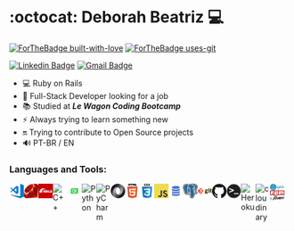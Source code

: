 # :octocat: **Deborah Beatriz** 💻

[![ForTheBadge built-with-love](http://ForTheBadge.com/images/badges/built-with-love.svg)](https://github.com/deborahbpc/)
[![ForTheBadge uses-git](http://ForTheBadge.com/images/badges/uses-git.svg)](https://github.com/deborahbpc/)


[![Linkedin Badge](https://img.shields.io/badge/-Deborah-blue?style=flat-square&logo=Linkedin&logoColor=white)](https://www.linkedin.com/in/deborahbeatriz/) 
[![Gmail Badge](https://img.shields.io/badge/-deborah.bpc@gmail.com-c14438?style=flat-square&logo=Gmail&logoColor=white&link=mailto:deborah.bpc@gmail.com)](mailto:deborah.bpc@gmail.com)


- 💻 Ruby on Rails
- 👾 Full-Stack Developer looking for a job
- 📚 Studied at ***Le Wagon Coding Bootcamp***
- ⚡ Always trying to learn something new
- 🔛 Trying to contribute to Open Source projects
- 🔊 PT-BR / EN

### Languages and Tools:
[<img align="left" alt="Visual Studio Code" width="26px" src="https://raw.githubusercontent.com/github/explore/80688e429a7d4ef2fca1e82350fe8e3517d3494d/topics/visual-studio-code/visual-studio-code.png" />][vscode]
[<img align="left" alt="Ruby" width="26px" src="https://raw.githubusercontent.com/github/explore/80688e429a7d4ef2fca1e82350fe8e3517d3494d/topics/ruby/ruby.png" />][ruby]
[<img align="left" alt="Ruby on Rails" width="26px" src="https://raw.githubusercontent.com/github/explore/80688e429a7d4ef2fca1e82350fe8e3517d3494d/topics/rails/rails.png" />][rails]
[<img align="left" alt="C++" width="26px" src="https://i.imgur.com/Ao2P8iG.png" />][cpp]
[<img align="left" alt="qtcreator" width="26px" src="https://raw.githubusercontent.com/github/explore/80688e429a7d4ef2fca1e82350fe8e3517d3494d/topics/qt/qt.png" />][qtcreator]
[<img align="left" alt="Python" width="26px" src="https://github.com/jalbertsr/logo-badge-images/blob/master/img/rsz_python.png?raw=true" />][python]
[<img align="left" alt="PyCharm" width="26px" src="https://resources.jetbrains.com/storage/products/pycharm/img/meta/pycharm_logo_300x300.png" />][pycharm]
[<img align="left" alt="JSON" width="26px" src="https://raw.githubusercontent.com/github/explore/80688e429a7d4ef2fca1e82350fe8e3517d3494d/topics/json/json.png" />][json]
[<img align="left" alt="HTML5" width="26px" src="https://raw.githubusercontent.com/github/explore/80688e429a7d4ef2fca1e82350fe8e3517d3494d/topics/html/html.png" />][html5]
[<img align="left" alt="CSS3" width="26px" src="https://raw.githubusercontent.com/github/explore/80688e429a7d4ef2fca1e82350fe8e3517d3494d/topics/css/css.png" />][css3]
[<img align="left" alt="JavaScript" width="26px" src="https://raw.githubusercontent.com/github/explore/80688e429a7d4ef2fca1e82350fe8e3517d3494d/topics/javascript/javascript.png" />][es6]
[<img align="left" alt="SQL" width="26px" src="https://raw.githubusercontent.com/github/explore/80688e429a7d4ef2fca1e82350fe8e3517d3494d/topics/sql/sql.png" />][sql]
[<img align="left" alt="PostgreSQL" width="26px" src="https://raw.githubusercontent.com/github/explore/80688e429a7d4ef2fca1e82350fe8e3517d3494d/topics/postgresql/postgresql.png" />][postgresql]
[<img align="left" alt="Git" width="26px" src="https://raw.githubusercontent.com/github/explore/80688e429a7d4ef2fca1e82350fe8e3517d3494d/topics/git/git.png" />][git]
[<img align="left" alt="GitHub" width="26px" src="https://raw.githubusercontent.com/github/explore/78df643247d429f6cc873026c0622819ad797942/topics/github/github.png" />][github]
[<img align="left" alt="Terminal" width="26px" src="https://raw.githubusercontent.com/github/explore/80688e429a7d4ef2fca1e82350fe8e3517d3494d/topics/terminal/terminal.png" />][terminal]
[<img align="left" alt="Heroku" width="26px" src="https://github.com/jalbertsr/logo-badge-images/blob/master/img/rsz_heroku.png?raw=true" />][heroku]


[<img align="left" alt="cloudinary" width="26px" src="https://res.cloudinary.com/demo/image/upload/cloudinary_icon.png" />][cloudinary]
[<img align="left" alt="Yarn" width="26px" src="https://github.com/MarioTerron/logo-images/blob/master/logos/yarn.png" />][yarn]
[<img align="left" alt="NPM" width="26px" src="https://github.com/MarioTerron/logo-images/blob/master/logos/npm.png" />][npm]
[<img align="left" alt="jQuery" width="26px" src="https://github.com/Iggy-Codes/logo-images/blob/master/logos/jquery.png" />][jquery]


[vscode]: https://code.visualstudio.com/
[ruby]: https://ruby-doc.org/
[rails]: https://rubyonrails.org/
[cpp]: https://isocpp.org/
[qtcreator]: https://www.qt.io/product/development-tools
[python]: https://www.python.org/
[pycharm]: https://www.jetbrains.com/pt-br/pycharm/
[json]: https://www.json.org/json-en.html
[html5]: https://developer.mozilla.org/en-US/docs/Web/Guide/HTML/HTML5
[css3]: https://developer.mozilla.org/en-US/docs/Web/CSS
[es6]: https://developer.mozilla.org/en-US/docs/Web/JavaScript
[sql]: https://github.com/topics/sql
[postgresql]: https://www.postgresql.org/
[git]: https://git-scm.com/
[github]: https://github.com/
[terminal]: https://github.com/topics/terminal
[heroku]: https://www.heroku.com/
[cloudinary]: https://cloudinary.com/
[yarn]: https://yarnpkg.com/
[npm]: https://www.npmjs.com/
[jquery]: https://jquery.com/




<!--
**deborahbpc/deborahbpc** is a ✨ _special_ ✨ repository because its `README.md` (this file) appears on your GitHub profile.

Here are some ideas to get you started:

- 🔭 I’m currently working on ...
- 🌱 I’m currently learning ...
- 👯 I’m looking to collaborate on ...
- 🤔 I’m looking for help with ...
- 💬 Ask me about ...
- 📫 How to reach me: ...
- 😄 Pronouns: ...
- ⚡ Fun fact: ...
-->
